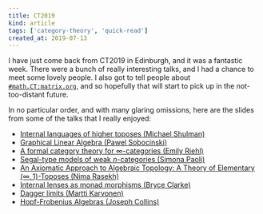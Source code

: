 ```yaml
---
title: CT2019
kind: article
tags: ['category-theory', 'quick-read']
created_at: 2019-07-13
---
```


I have just come back from CT2019 in Edinburgh, and it was a fantastic week. There were a bunch of really interesting talks, and I had a chance to meet some lovely people. I also got to tell people about [`#math.CT:matrix.org`](https://www.matrix.to/#/#math.CT:matrix.org), and so hopefully that will start to pick up in the not-too-distant future.

<!-- more -->

In no particular order, and with many glaring omissions, here are the slides from some of the talks that I really enjoyed:

- [Internal languages of higher toposes (Michael Shulman)](http://conferences.inf.ed.ac.uk/ct2019/slides/shulman.pdf)
- [Graphical Linear Algebra (Pawel Sobocinski)](http://conferences.inf.ed.ac.uk/ct2019/slides/sobocinski.pdf)
- [A formal category theory for $\infty$-categories (Emily Riehl)](http://conferences.inf.ed.ac.uk/ct2019/slides/riehl.pdf)
- [Segal-type models of weak $n$-categories (Simona Paoli)](http://conferences.inf.ed.ac.uk/ct2019/slides/paoli.pdf)
- [An Axiomatic Approach to Algebraic Topology: A Theory of Elementary $(\infty,1)$-Toposes (Nima Rasekh)](http://conferences.inf.ed.ac.uk/ct2019/slides/3.pdf)
- [Internal lenses as monad morphisms (Bryce Clarke)](http://conferences.inf.ed.ac.uk/ct2019/slides/63.pdf)
- [Dagger limits (Martti Karvonen)](http://conferences.inf.ed.ac.uk/ct2019/slides/54.pdf)
- [Hopf-Frobenius Algebras (Joseph Collins)](http://conferences.inf.ed.ac.uk/ct2019/slides/73.pdf)
